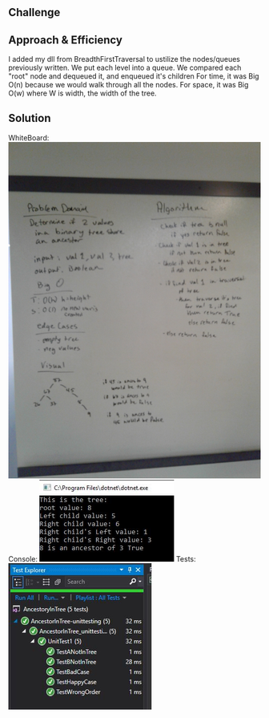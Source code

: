 # 

## Challenge

## Approach & Efficiency
I added my dll from BreadthFirstTraversal to ustilize the nodes/queues previously written.
We put each level into a queue. We compared each "root" node and dequeued it, and enqueued it's children
For time, it was Big O(n) because we would walk through all the nodes.
For space, it was Big O(w) where W is width, the width of the tree.

## Solution
WhiteBoard: 
![SnowdayIsAncestorWhiteBoard](../../../assets/SnowDayCCIsAncestorWB.jpg)
Console: 
![SnowdayIsAncestorConsole](../../../assets/SnowDayCCIsAncestorConsole.JPG)
Tests:
![SnowdayIsAncestorTests](../../../assets/SnowDayCCIsAncestorTests.JPG)